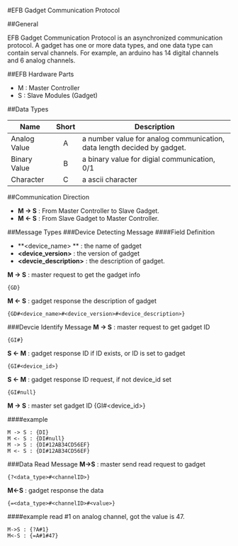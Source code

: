 #EFB Gadget Communication Protocol

##General

EFB Gadget Communication Protocol is an asynchronized communication protocol. A gadget has one or more data types, and one data type can contain serval channels. For example, an arduino has 14 digital channels and 6 analog channels.

##EFB Hardware Parts

* M : Master Controller
* S : Slave Modules (Gadget)

##Data Types

|      Name     | Short | Description |
|---------------|:-----:|-------------|
| Analog Value  |   A   | a number value for analog communication, data length decided by gadget. |
| Binary Value  |   B   | a binary value for digial communication, 0/1 |
| Character     |   C   | a ascii character |

##Communication Direction
* **M -> S** :  From Master Controller to Slave Gadget.
* **M <- S** :  From Slave Gadget to Master Controller.

##Message Types
###Device Detecting Message
####Field Definition
* **&lt;device_name> ** : the name of gadget
* **&lt;device_version>** : the version of gadget
* **&lt;devcie_description>** : the description of gadget.

**M -> S** : master request to get the gadget info
```
{GD}
```
**M <- S** : gadget response the description of gadget
```
{GD#<device_name>#<device_version>#<device_description>}
```

###Devcie Identify Message
**M -> S** : master request to get gadget ID
```
{GI#}
```

**S <- M** : gadget response ID if ID exists, or ID is set to gadget
```
{GI#<device_id>}
```

**S <- M** : gadget response ID request, if not device_id set
```
{GI#null}
```

**M -> S** : master set gadget ID
{GI#<device_id>}

####example
```
M -> S : {DI}
M <- S : {DI#null}
M -> S : {DI#12AB34CD56EF}
M <- S : {DI#12AB34CD56EF}
```

###Data Read Message
**M->S** : master send read request to gadget
```
{?<data_type>#<channelID>}
```
**M<-S** : gadget response the data
```
{=<data_type>#<channelID>#<value>}
```
####example
read #1 on analog channel, got the value is 47.
```
M->S : {?A#1}
M<-S : {=A#1#47}
```

